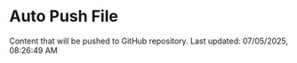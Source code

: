 # Auto Push File

Content that will be pushed to GitHub repository.
Last updated: 07/05/2025, 08:26:49 AM